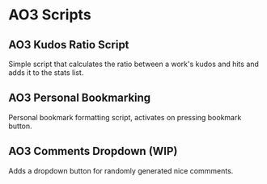 # AO3 Scripts

## AO3 Kudos Ratio Script

Simple script that calculates the ratio between a work's kudos and hits and adds it to the stats list.

## AO3 Personal Bookmarking

Personal bookmark formatting script, activates on pressing bookmark button.

## AO3 Comments Dropdown (WIP)

Adds a dropdown button for randomly generated nice commments.